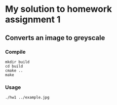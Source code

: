 # My solution to homework assignment 1
## Converts an image to greyscale
### Compile
```
mkdir build
cd build
cmake ..
make
```
### Usage
`./hw1 ../example.jpg`